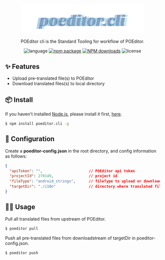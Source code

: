 <p align="center">
  <a href="http://ant.design">
    <img width="400" src="./assets/logo.svg">
  </a>
</p>

<!-- <h1 align="center">Dubo CLI</h1> -->

<div align="center">

POEditor cli is the Standard Tooling for workflow of POEditor.

 ![language](https://img.shields.io/badge/language-node-gcf.svg) [![npm package](https://img.shields.io/npm/v/poeditor.cli.svg?style=flat-square)](https://www.npmjs.com/package/poeditor.cli) [![NPM downloads](http://img.shields.io/npm/dm/poeditor.cli.svg?style=flat-square)](https://www.npmjs.com/package/poeditor-cli) ![license](https://img.shields.io/badge/license-Anti%20996-99ccff.svg)

</div>

## ✨ Features

- Upload pre-translated file(s) to POEditor
- Download translated files(s) to local directory

## 📦 Install

If you haven't installed [Node.js](https://nodejs.org/en/), please install it first, [here](https://nodejs.org/en/).

```bash
$ npm install poeditor.cli -g
```


## 🔨 Configuration

Create a **poeditor-config.json** in the root directory, and config information as follows:

```json
{
  "apiToken": "",                     // POEditor api token
  "projectId": 270149,                // project id
  "fileType": "android_strings",      // fileType to upload or download, supports files format (po, pot, mo, xls, csv, resw, resx, android_strings, apple_strings, xliff, properties, key_value_json, json, xmb, xtb)
  "targetDir": "./i18n"               // directory where translated files live
}
```

## 🤜🏼 Usage

Pull all translated files from upstream of POEditor.

```bash
$ poeditor pull
```

Push all pre-translated files from downloadstream of targetDir in poeditor-config.json.

```bash
$ poeditor push
```

